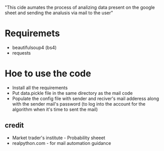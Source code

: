 "This cide aumates the process of analizing data present on the google sheet and sending the analusis via mail to the user"

# Requiremets
* beautifulsoup4 (bs4)
* requests

# Hoe to use the code

* Install all the requirements
* Put data.pickle file in the same directory as the mail code
* Populate the config file with sender and reciver's mail adderess along with the sender mail's password (to log into the account for the algorithm when it's time to sent the mail)


## credit 
* Market trader's institute - Probability sheeet
* realpython.com - for mail automation guidance
